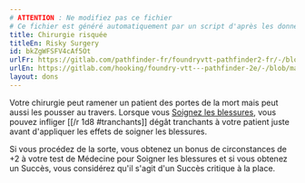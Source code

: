 ```yaml
---
# ATTENTION : Ne modifiez pas ce fichier
# Ce fichier est généré automatiquement par un script d'après les données du module Foundry VTT officiel et de sa traduction
title: Chirurgie risquée
titleEn: Risky Surgery
id: bkZgWFSFV4cAf5Ot
urlFr: https://gitlab.com/pathfinder-fr/foundryvtt-pathfinder2-fr/-/blob/master/data/feats/bkZgWFSFV4cAf5Ot.htm
urlEn: https://gitlab.com/hooking/foundry-vtt---pathfinder-2e/-/blob/master/packs/data/feats.db/risky-surgery.json
layout: dons
---
```

Votre chirurgie peut ramener un patient des portes de la mort mais peut aussi les pousser au travers. Lorsque vous [Soignez les blessures](../actions/soigner-les-blessures.md), vous pouvez infliger [[/r 1d8 #tranchants]] dégât tranchants à votre patient juste avant d'appliquer les effets de soigner les blessures.

Si vous procédez de la sorte, vous obtenez un bonus de circonstances de +2 à votre test de Médecine pour Soigner les blessures et si vous obtenez un Succès, vous considérez qu'il s'agit d'un Succès critique à la place.
